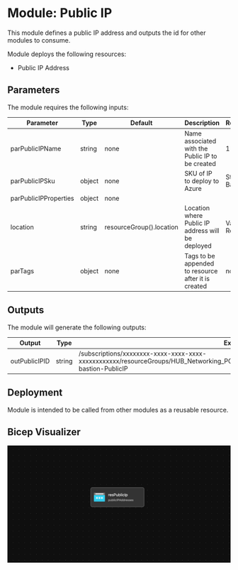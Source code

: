 # Module: Public IP

This module defines a public IP address and outputs the id for other modules to consume.  

Module deploys the following resources:
  * Public IP Address


## Parameters

The module requires the following inputs:

 Parameter | Type | Default | Description | Requirement | Example
----------- | ---- | ------- |----------- | ----------- | -------
 parPublicIPName | string | none | Name associated with the Public IP to be created | 1-80 char | alz-bastion-PublicIP
 parPublicIPSku | object | none | SKU of IP to deploy to Azure | Standard or Basic | Standard
 parPublicIPProperties | object | none | 
 location | string | resourceGroup().location | Location where Public IP address will be deployed | Valid Azure Region | eastus2
 parTags | object | none | Tags to be appended to resource after it is created | none | {"Environment" : "Development"}

## Outputs

The module will generate the following outputs:

Output | Type | Example
------ | ---- | --------
outPublicIPID | string | /subscriptions/xxxxxxxx-xxxx-xxxx-xxxx-xxxxxxxxxxxx/resourceGroups/HUB_Networking_POC/providers/Microsoft.Network/publicIPAddresses/alz-bastion-PublicIP

## Deployment
Module is intended to be called from other modules as a reusable resource.

## Bicep Visualizer

![Bicep Visualizer](media/bicepVisualizer.png "Bicep Visualizer")